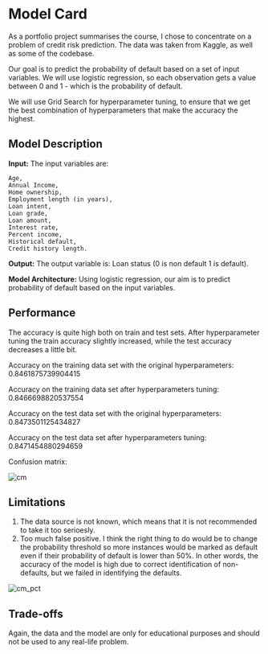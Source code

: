 # Model Card

As a portfolio project summarises the course, I chose to concentrate on a problem of credit risk prediction. The data was taken from Kaggle, as well as some of the codebase.

Our goal is to predict the probability of default based on a set of input variables. We will use logistic regression, so each observation gets a value between 0 and 1 - which is the probability of default.

We will use Grid Search for hyperparameter tuning, to ensure that we get the best combination of hyperparameters that make the accuracy the highest.

## Model Description

**Input:** The input variables are: 


	Age,
	Annual Income,
	Home ownership,
	Employment length (in years),
	Loan intent,
	Loan grade,
	Loan amount,
	Interest rate,
	Percent income,
	Historical default,
	Credit history length.

**Output:** The output variable is: Loan status (0 is non default 1 is default).

**Model Architecture:** Using logistic regression, our aim is to predict probability of default based on the input variables. 

## Performance

The accuracy is quite high both on train and test sets. After hyperparameter tuning the train accuracy slightly increased, while the test accuracy decreases a little bit. 

Accuracy on the training data set with the original hyperparameters:  0.8461875739904415

Accuracy on the training data set after hyperparameters tuning:  0.8466698820537554

Accuracy on the test data set with the original hyperparameters:  0.8473501125434827

Accuracy on the test data set after hyperparameters tuning:  0.8471454880294659


Confusion matrix:

![cm](https://github.com/SinaiHirsh/Portfolio-Project/assets/135940841/5537f645-10a1-4d7c-91e2-a518260ec20f)


## Limitations

1. The data source is not known, which means that it is not recommended to take it too serioesly. 
2. Too much false positive. I think the right thing to do would be to change the probability threshold so more instances would be marked as default even if their probability of default is lower than 50%. In other words, the accuracy of the model is high due to correct identification of non-defaults, but we failed in identifying the defaults. 


![cm_pct](https://github.com/SinaiHirsh/Portfolio-Project/assets/135940841/1df8f945-9b2b-4e53-9425-259451e123bf)


## Trade-offs

Again, the data and the model are only for educational purposes and should not be used to any real-life problem. 
